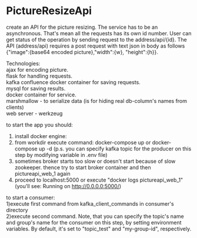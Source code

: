 # PictureResizeApi

create an API for the picture resizing. The service has to be an asynchronous.
That's mean all the requests has its own id number. User can get status of the operation by sending request to the address/api/{id}.
The API (address/api) requires a post request with text json in body as follows {"image":{base64 encoded picture},"width":{w}, "height":{h}}.

Technologies:\
ajax for encoding picture.\
flask for handling requests.\
kafka confluence docker container for saving requests.\
mysql for saving results.\
docker container for service.\
marshmallow - to serialize data (is for hiding real db-column's names from clients)\
web server - werkzeug

to start the app you should:
1) install docker engine:
2) from workdir execute command: docker-compose up or docker-compose up -d (p.s. you can specify kafka topic for the producer on this step by modifying variable in .env file)
3) sometimes broker starts too slow or doesn't start because of slow zookeeper. thence try to start broker container and then pictureapi_web_1 again
4) proceed to localhost:5000 or execute "docker logs pictureapi_web_1" (you'll see: Running on http://0.0.0.0:5000/)

to start a consumer:\
1)execute first command from kafka_client_commands in consumer's directory\
2)execute second command. Note, that you can specify the topic's name and group's name for the consumer on this step, by setting environment variables. By default, it's set to "topic_test" and "my-group-id", respectively.
